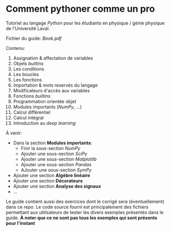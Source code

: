 # Comment pythoner comme un pro
 Tutoriel au langage *Python* pour les étudiants en physique / génie physique de l'Université Laval.
 
 Fichier du guide:
 *Book.pdf*

Contenu:

1. Assignation & affectation de variables
2. Objets *builtins*
3. Les conditions
4. Les boucles
5. Les fonctions
6. Importation & mots reservés du langage
7. Modificateurs d'accès aux variables
8. Fonctions *builtins*
9. Programmation orientée objet
10. Modules importants (*NumPy*, ...)
11. Calcul différentiel
12. Calcul intégral
13. Introduction au *deep learning*

À venir:
- Dans la section **Modules importants**:
  * Finir la sous-section *NumPy*
  * Ajouter une sous-section *SciPy*
  * Ajouter une sous-section *Matplotlib*
  * Ajouter une sous-section *Pandas*
  * AJouter une sous-section *SymPy*
- Ajouter une section **Algèbre linéaire**
- Ajouter une section **Décorateurs**
- Ajouter une section **Analyse des signaux**
- ...

Le guide contient aussi des exercices dont le corrigé sera (éventuellement) dans ce *repo*.
Le code source fourni est principalement des fichiers permettant aux utilisateurs de tester les divers exemples présentés dans le guide. **À noter que ce ne sont pas tous les exemples qui sont présents pour l'instant**
